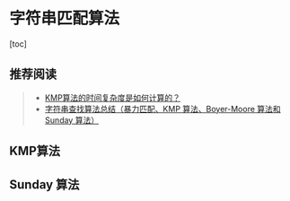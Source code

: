 # 字符串匹配算法

[toc]







## 推荐阅读

> - [KMP算法的时间复杂度是如何计算的？](https://segmentfault.com/q/1010000014560162)
> - [字符串查找算法总结（暴力匹配、KMP 算法、Boyer-Moore 算法和 Sunday 算法）](https://www.cnblogs.com/linbingdong/p/6479537.html)





## KMP算法







## Sunday 算法





